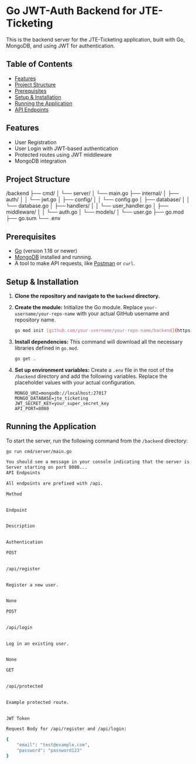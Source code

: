# Go JWT-Auth Backend for JTE-Ticketing

This is the backend server for the JTE-Ticketing application, built with Go, MongoDB, and using JWT for authentication.

## Table of Contents

- [Features](#features)
- [Project Structure](#project-structure)
- [Prerequisites](#prerequisites)
- [Setup & Installation](#setup--installation)
- [Running the Application](#running-the-application)
- [API Endpoints](#api-endpoints)

## Features

- User Registration
- User Login with JWT-based authentication
- Protected routes using JWT middleware
- MongoDB integration

## Project Structure


/backend
├── cmd/
│   └── server/
│       └── main.go
├── internal/
│   ├── auth/
│   │   └── jwt.go
│   ├── config/
│   │   └── config.go
│   ├── database/
│   │   └── database.go
│   ├── handlers/
│   │   └── user_handler.go
│   ├── middleware/
│   │   └── auth.go
│   └── models/
│       └── user.go
├── go.mod
├── go.sum
└── .env


## Prerequisites

- [Go](https://go.dev/doc/install) (version 1.18 or newer)
- [MongoDB](https://www.mongodb.com/try/download/community) installed and running.
- A tool to make API requests, like [Postman](https://www.postman.com/downloads/) or `curl`.

## Setup & Installation

1.  **Clone the repository and navigate to the `backend` directory.**

2.  **Create the module:**
    Initialize the Go module. Replace `your-username/your-repo-name` with your actual GitHub username and repository name.
    ```bash
    go mod init [github.com/your-username/your-repo-name/backend](https://github.com/your-username/your-repo-name/backend)
    ```

3.  **Install dependencies:**
    This command will download all the necessary libraries defined in `go.mod`.
    ```bash
    go get .
    ```

4.  **Set up environment variables:**
    Create a `.env` file in the root of the `/backend` directory and add the following variables. Replace the placeholder values with your actual configuration.
    ```env
    MONGO_URI=mongodb://localhost:27017
    MONGO_DATABASE=jte_ticketing
    JWT_SECRET_KEY=your_super_secret_key
    API_PORT=8080
    ```

## Running the Application

To start the server, run the following command from the `/backend` directory:

```bash
go run cmd/server/main.go

You should see a message in your console indicating that the server is running:
Server starting on port 8080...
API Endpoints

All endpoints are prefixed with /api.

Method
	

Endpoint
	

Description
	

Authentication

POST
	

/api/register
	

Register a new user.
	

None

POST
	

/api/login
	

Log in an existing user.
	

None

GET
	

/api/protected
	

Example protected route.
	

JWT Token

Request Body for /api/register and /api/login:

{
    "email": "test@example.com",
    "password": "password123"
}

